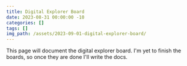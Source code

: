 ```yaml
---
title: Digital Explorer Board
date: 2023-08-31 00:00:00 -10
categories: []
tags: []
img_path: /assets/2023-09-01-digital-explorer-board/
---
```


This page will document the digital explorer board. 
I'm yet to finish the boards, so once they are done I'll write the docs.
